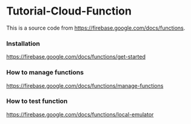 # Tutorial-Cloud-Function

This is a source code from https://firebase.google.com/docs/functions.

### Installation

https://firebase.google.com/docs/functions/get-started

### How to manage functions

https://firebase.google.com/docs/functions/manage-functions

### How to test function

https://firebase.google.com/docs/functions/local-emulator